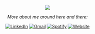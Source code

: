 
 
<p align="center">
  <img src="https://readme-typing-svg.herokuapp.com/?color=016EEA&width=300&vCenter=true&lines=Hello+<𝚍𝚎𝚟𝚎𝚕𝚘𝚙𝚎𝚛𝚜/>!;My+name+is+Tan;I+write+code...sometimes;" />
</p>

<p align="center">
  <i >More about me around here and there:</i><br>
</p>

<p align="center">  
  <a href="https://www.linkedin.com/in/tan-ht/" target="_blank"><img src="https://img.shields.io/badge/LinkedIn-%230077B5.svg?&style=flat-square&logo=linkedin&logoColor=white" alt="LinkedIn"></a>
  <a href="mailto:tanht282@gmail.com" target="_blank"><img src="https://img.shields.io/badge/Gmail-%23E4405F.svg?&style=flat-square&logo=gmail&logoColor=white" alt="Gmail"></a>
  <a href="https://open.spotify.com/user/31z2k5tc6mt7ja7k3wurd3t4tbem" target="_blank"><img src="https://img.shields.io/badge/Spotify-%231ED760.svg?&style=flat-square&logo=spotify&logoColor=white" alt="Spotify"></a>
  <a href="https://jushg.github.io/" target="_blank"><img src="https://img.shields.io/badge/My_Website-%230A0A0A.svg?&style=flat-square&logo=DEV.to&logoColor=white" alt="Website"></a>
</p>

